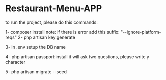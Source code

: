 # Restaurant-Menu-APP
 
to run the project, please do this commands:

1- composer install
    note:  if there is error add this suffix: "--ignore-platform-reqs"
2- php artisan key:generate

3- in .env setup the DB name

4- php artisan passport:install 
    it will ask two questions, please write y  character

5- php artisan migrate --seed
